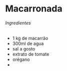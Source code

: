 # Macarronada



###### Ingredientes

- 1 kg de macarrão
- 300ml de agua
- sal a gosto
- extrato de tomate
- orégano
- 

